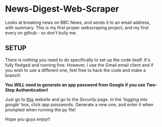 # News-Digest-Web-Scraper
Looks at breaking news on BBC News, and sends it to an email address, with summary.
This is my first proper webscraping project, and my first every on github - so don't bully me.

## SETUP
There is nothing you need to do specifically to set up the code itself. It's fully fledged and running fine. However, I use the Gmail email client and if you wish to use a different one, feel free to hack the code and make a branch!

**You _WILL_ need to generate an app password from Google if you use Two-Step Authentication!**

Just go to [this](https://myaccount.google.com) website and go to the *Security* page.
In the *'logging into google'* box, click *app passwords*. Generate a new one, and enter it when prompted when running the py file!

Hope you guys enjoy!!
